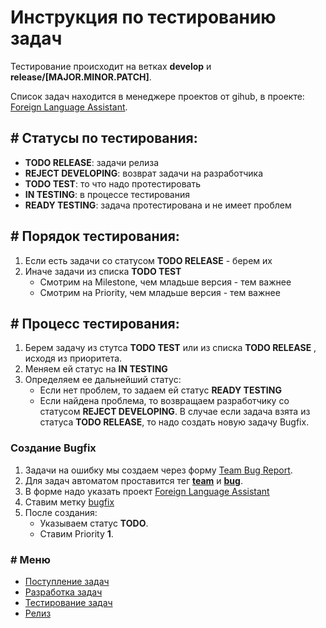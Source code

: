 [project]: https://github.com/users/ManushovRodion/projects/6
[issues_type_bugfix]: https://github.com/ManushovRodion/foreign-language-assistant/labels/bugfix
[issues_type_bug]: https://github.com/ManushovRodion/foreign-language-assistant/labels/bug
[issues_by_team]: https://github.com/ManushovRodion/foreign-language-assistant/labels/team
[form_by_team_template_bug]: https://github.com/ManushovRodion/foreign-language-assistant/issues/new?assignees=&labels=team%2Cbug&template=team_bug_report.yml

# Инструкция по тестированию задач

Тестирование происходит на ветках **develop** и **release/[MAJOR.MINOR.PATCH]**.

Список задач находится в менеджере проектов от gihub, в проекте: [Foreign Language Assistant][project].

## # Cтатусы по тестирования:

- **TODO RELEASE**: задачи релиза
- **REJECT DEVELOPING**: возврат задачи на разработчика
- **TODO TEST**: то что надо протестировать
- **IN TESTING**: в процессе тестирования
- **READY TESTING**: задача протестирована и не имеет проблем

## # Порядок тестирования:

1. Если есть задачи со статусом **TODO RELEASE** - берем их
2. Иначе задачи из списка **TODO TEST**
   - Смотрим на Milestone, чем младьше версия - тем важнее
   - Смотрим на Priority, чем младьше версия - тем важнее

## # Процесс тестирования:

1. Берем задачу из стутса **TODO TEST** или из списка **TODO RELEASE** , исходя из приоритета.
2. Меняем ей статус на **IN TESTING**
3. Определяем ее дальнейший статус:
   - Если нет проблем, то задаем ей статус **READY TESTING**
   - Если найдена проблема, то возвращаем разработчику со статусом **REJECT DEVELOPING**. В случае если задача взята из статуса **TODO RELEASE**, то надо создать новую задачу Bugfix.

### Создание Bugfix

1. Задачи на ошибку мы создаем через форму [Team Bug Report][form_by_team_template_bug].
2. Для задач автоматом проставится тег [**team**][issues_by_team] и [**bug**][issues_type_bug].
3. В форме надо указать проект [Foreign Language Assistant][project]
4. Ставим метку [bugfix][issues_type_bugfix]
5. После создания:
   - Указываем статус **TODO**.
   - Ставим Priority **1**.

### # Меню

- [Поступление задач](./analyst.md)
- [Разработка задач](./developer.md)
- [Тестирование задач](./tester.md)
- [Релиз](./releaser.md)
